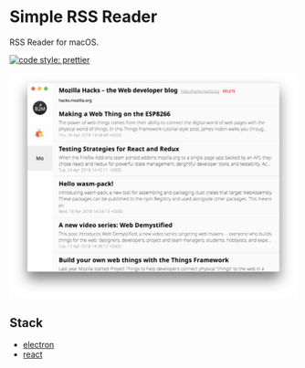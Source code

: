 # Simple RSS Reader

RSS Reader for macOS.

[![code style: prettier](https://img.shields.io/badge/code_style-prettier-ff69b4.svg?style=flat-square)](https://github.com/prettier/prettier)

![Screen Shot of app](./images/app.png)

## Stack

* [electron](https://github.com/electron/electron)
* [react](https://github.com/facebook/react)
